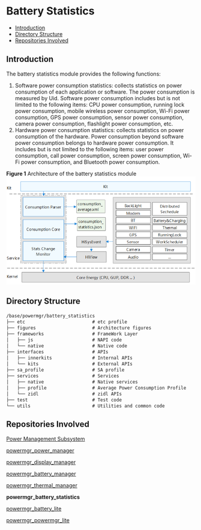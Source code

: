 # Battery Statistics<a name="EN-US_TOPIC_0000001115047353"></a>

-   [Introduction](#section11660541593)
-   [Directory Structure](#section19472752217)
-   [Repositories Involved](#section63151229062)

## Introduction<a name="section11660541593"></a>

The battery statistics module provides the following functions:

1.  Software power consumption statistics: collects statistics on power consumption of each application or software. The power consumption is measured by Uid. Software power consumption includes but is not limited to the following items: CPU power consumption, running lock power consumption, mobile wireless power consumption, Wi-Fi power consumption, GPS power consumption, sensor power consumption, camera power consumption, flashlight power consumption, etc.
2.   Hardware power consumption statistics: collects statistics on power consumption of the hardware. Power consumption beyond software power consumption belongs to hardware power consumption. It includes but is not limited to the following items: user power consumption, call power consumption, screen power consumption, Wi-Fi power consumption, and Bluetooth power consumption.

**Figure 1**  Architecture of the battery statistics module<a name="fig106301571239"></a>
![](figures/power-management-subsystem-architecture.png "Architecture of the battery statistics module")

## Directory Structure<a name="section19472752217"></a>

```
/base/powermgr/battery_statistics
├── etc                  		# etc profile
├── figures                  	# Architecture figures
├── frameworks                  # FrameWork Layer
│   ├── js                  	# NAPI code
│   └── native                  # Native code
├── interfaces                  # APIs
│   ├── innerkits               # Internal APIs
│   └── kits                    # External APIs
├── sa_profile                  # SA profile
├── services                    # Services
│   ├── native                  # Native services
│   ├── profile                 # Average Power Consumption Profile
│   └── zidl                    # zidl APIs
├── test                        # Test code
└── utils                       # Utilities and common code
```



## Repositories Involved<a name="section63151229062"></a>

[Power Management Subsystem](https://gitee.com/openharmony/docs/blob/master/en/readme/power-management.md)

[powermgr_power_manager](https://gitee.com/openharmony/powermgr_power_manager)

[powermgr_display_manager](https://gitee.com/openharmony/powermgr_display_manager)

[powermgr_battery_manager](https://gitee.com/openharmony/powermgr_battery_manager)

[powermgr_thermal_manager](https://gitee.com/openharmony/powermgr_thermal_manager)

**powermgr_battery_statistics**

[powermgr_battery_lite](https://gitee.com/openharmony/powermgr_battery_lite)

[powermgr_powermgr_lite](https://gitee.com/openharmony/powermgr_powermgr_lite)
